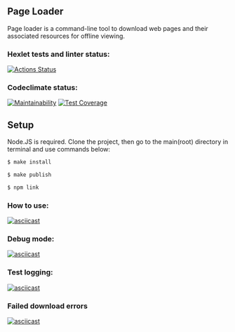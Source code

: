 ## Page Loader
Page loader is a command-line tool to download web pages and their associated resources for offline viewing.

### Hexlet tests and linter status:
[![Actions Status](https://github.com/Activx-nV/backend-project-4/workflows/hexlet-check/badge.svg)](https://github.com/Activx-nV/backend-project-4/actions)

### Codeclimate status:
[![Maintainability](https://api.codeclimate.com/v1/badges/37f1fa18fcce98dd444c/maintainability)](https://codeclimate.com/github/Activx-nV/backend-project-4/maintainability)
[![Test Coverage](https://api.codeclimate.com/v1/badges/37f1fa18fcce98dd444c/test_coverage)](https://codeclimate.com/github/Activx-nV/backend-project-4/test_coverage)

## Setup
Node.JS is required. Clone the project, then go to the main(root) directory in terminal and use commands below:

```sh
$ make install
````
```sh
$ make publish
```
```sh
$ npm link
```

### How to use:
[![asciicast](https://asciinema.org/a/gPMvUXspBZvY0iDiNxH9sb6gj.svg)](https://asciinema.org/a/gPMvUXspBZvY0iDiNxH9sb6gj)

### Debug mode:
[![asciicast](https://asciinema.org/a/N1VbMQVNDsfrT0KtgqD0FNYEo.svg)](https://asciinema.org/a/N1VbMQVNDsfrT0KtgqD0FNYEo)

### Test logging:
[![asciicast](https://asciinema.org/a/QiddaGkEFtfQul7FT3qEL1PF9.svg)](https://asciinema.org/a/QiddaGkEFtfQul7FT3qEL1PF9)

### Failed download errors
[![asciicast](https://asciinema.org/a/W4ub8Ot5rd9U1HVkcO0iVhyxO.svg)](https://asciinema.org/a/W4ub8Ot5rd9U1HVkcO0iVhyxO)
